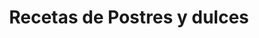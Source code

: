 ---
layout: categorypage
title: Recetas de Postres y dulces
category_name: Postres y dulces
permalink: /categorias/postres-y-dulces/index.html
---